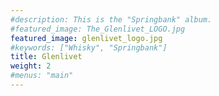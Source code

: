```yaml
---
#description: This is the "Springbank" album.
#featured_image: The_Glenlivet_LOGO.jpg
featured_image: glenlivet_logo.jpg
#keywords: ["Whisky", "Springbank"]
title: Glenlivet
weight: 2
#menus: "main"
---
```

